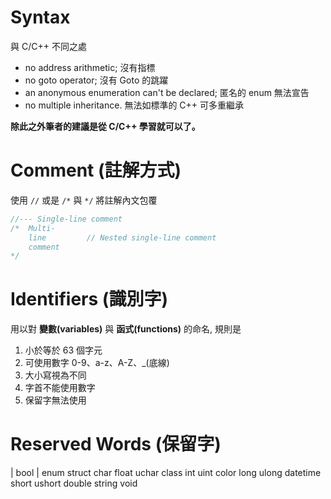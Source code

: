 # Syntax
與 C/C++ 不同之處

* no address arithmetic; 沒有指標
* no goto operator; 沒有 Goto 的跳躍
* an anonymous enumeration can't be declared; 匿名的 enum 無法宣告
* no multiple inheritance. 無法如標準的 C++ 可多重繼承

**除此之外筆者的建議是從 C/C++ 學習就可以了。**

# Comment (註解方式)
使用 `//` 或是 `/*` 與 `*/` 將註解內文包覆
```c
//--- Single-line comment
/*  Multi-
    line         // Nested single-line comment
    comment
*/
```

# Identifiers (識別字)
用以對 **變數(variables)** 與 **函式(functions)** 的命名, 規則是
1. 小於等於 63 個字元
2. 可使用數字 0-9、a-z、A-Z、_(底線)
3. 大小寫視為不同
4. 字首不能使用數字
5. 保留字無法使用

# Reserved Words (保留字)

| bool | enum
struct
char
float
uchar
class
int
uint
color
long
ulong
datetime
short
ushort
double
string
void